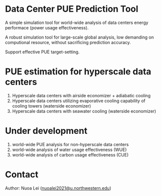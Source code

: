 # Data Center PUE Prediction Tool

A simple simulation tool for world-wide analysis of data centers energy performace (power usage effectiveness).
  
  A robust simulation tool for large-scale global analysis, low demanding on computional resource, without sacrificing prediction accuracy.

  Support effective PUE target-setting.


  
# PUE estimation for hyperscale data centers

1. Hyperscale data centers with airside economizer + adiabatic cooling
2. Hyperscale data centers utilizing evaporative cooling capability of cooling towers (waterside economizer)
3. Hyperscale data centers with seawater cooling (waterside economizer)


# Under development

1. world-wide PUE analysis for non-hyperscale data centers
2. world-wide analysis of water usage effectiveness (WUE)
3. world-wide analysis of carbon usage effectiveness (CUE)

# Contact
Author: Nuoa Lei (nuoalei2021@u.northwestern.edu)

